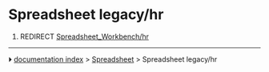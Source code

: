 # Spreadsheet legacy/hr
1.  REDIRECT [Spreadsheet_Workbench/hr](Spreadsheet_Workbench/hr.md)



---
⏵ [documentation index](../README.md) > [Spreadsheet](Spreadsheet_Workbench.md) > Spreadsheet legacy/hr
